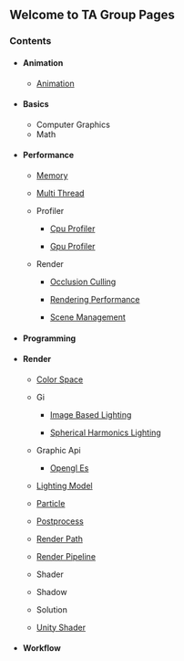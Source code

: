## Welcome to TA Group Pages

###  Contents
- ####  Animation
  - [Animation](https://hehanxin.github.io/TA/animation/animation)

- ####  Basics
  - Computer Graphics
  - Math
- ####  Performance
  - [Memory](https://hehanxin.github.io/TA/performance/memory)

  - [Multi Thread](https://hehanxin.github.io/TA/performance/multi_thread)

  - Profiler
    - [Cpu Profiler](https://hehanxin.github.io/TA/performance/profiler/cpu_profiler)

    - [Gpu Profiler](https://hehanxin.github.io/TA/performance/profiler/gpu_profiler)

  - Render
    - [Occlusion Culling](https://hehanxin.github.io/TA/performance/render/occlusion_culling)

    - [Rendering Performance](https://hehanxin.github.io/TA/performance/render/rendering_performance)

    - [Scene Management](https://hehanxin.github.io/TA/performance/render/scene_management)

- ####  Programming
- ####  Render
  - [Color Space](https://hehanxin.github.io/TA/render/color_space)

  - Gi
    - [Image Based Lighting](https://hehanxin.github.io/TA/render/gi/image_based_lighting)

    - [Spherical Harmonics Lighting](https://hehanxin.github.io/TA/render/gi/spherical_harmonics_lighting)

  - Graphic Api
    - [Opengl Es](https://hehanxin.github.io/TA/render/graphic_api/opengl_es)

  - [Lighting Model](https://hehanxin.github.io/TA/render/lighting_model)

  - [Particle](https://hehanxin.github.io/TA/render/particle)

  - [Postprocess](https://hehanxin.github.io/TA/render/postprocess)

  - [Render Path](https://hehanxin.github.io/TA/render/render_path)

  - [Render Pipeline](https://hehanxin.github.io/TA/render/render_pipeline)

  - Shader
  - Shadow
  - Solution
  - [Unity Shader](https://hehanxin.github.io/TA/render/unity_shader)

- ####  Workflow
